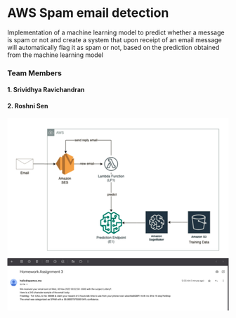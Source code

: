 # AWS Spam email detection
Implementation of a machine learning model to predict whether a message is spam or not and create a system that upon receipt of an email message will automatically flag it as spam or not, based on the prediction obtained from the machine learning model

### Team Members
#### 1. Srividhya Ravichandran
#### 2. Roshni Sen

![](Output/spam_email_architecture.png)
![](Output/hw3ccoutput.png)
